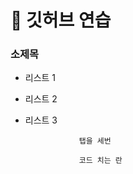 # 🤞 깃허브 연습

### 소제목

+ 리스트 1

+ 리스트 2

+ 리스트 3

                  탭을 세번
      
                  코드 치는 란
